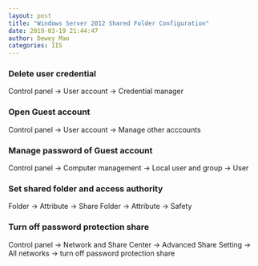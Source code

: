 ```yaml
--- 
layout: post 
title: "Windows Server 2012 Shared Folder Configuration" 
date: 2019-03-19 21:44:47 
author: Dewey Mao 
categories: IIS 
--- 
```


### Delete user credential
Control panel -> User account -> Credential manager

### Open Guest account
Control panel -> User account -> Manage other acccounts

### Manage password of Guest account
Control panel -> Computer management -> Local user and group -> User

### Set shared folder and access authority
Folder -> Attribute -> Share
Folder -> Attribute -> Safety

### Turn off password protection share
Control panel -> Network and Share Center -> Advanced Share Setting -> All networks -> turn off password protection share

